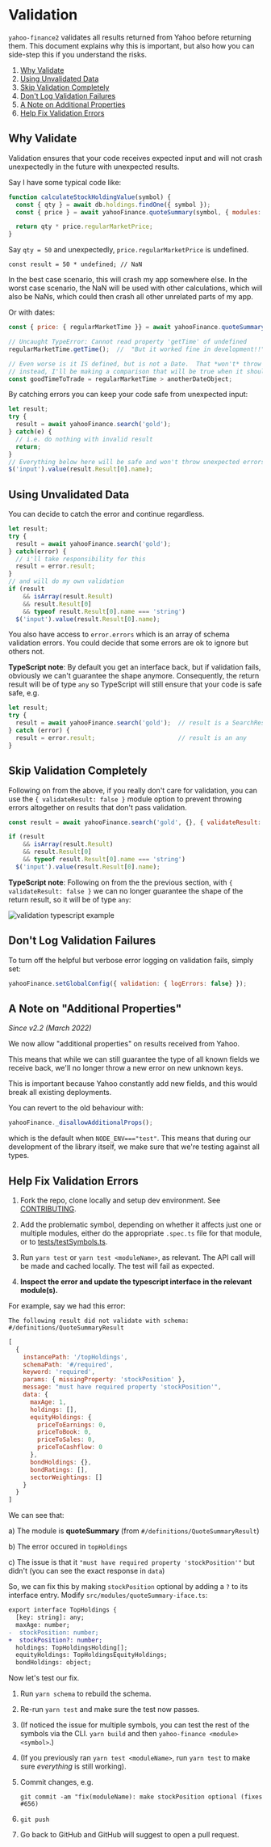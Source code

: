 # Validation

`yahoo-finance2` validates all results returned from Yahoo before returning
them.  This document explains why this is important, but also how you can
side-step this if you understand the risks.

1. [Why Validate](#why-validate)
1. [Using Unvalidated Data](#using-unvalidated-data)
1. [Skip Validation Completely](#using-unvalidated-data)
1. [Don't Log Validation Failures](#dont-log-validation-fails)
1. [A Note on Additional Properties](#note-additional-props)
1. [Help Fix Validation Errors](#help-fix)

<a name="why-validate"></a>
## Why Validate

Validation ensures that your code receives expected input and will not crash
unexpectedly in the future with unexpected results.

Say I have some typical code like:

```js
function calculateStockHoldingValue(symbol) {
  const { qty } = await db.holdings.findOne({ symbol });
  const { price } = await yahooFinance.quoteSummary(symbol, { modules: "price" });

  return qty * price.regularMarketPrice;
}
```

Say `qty = 50` and unexpectedly, `price.regularMarketPrice` is undefined.

`const result = 50 * undefined; // NaN`

In the best case scenario, this will crash my app somewhere else.  In the worst case scenario, the NaN will be used with other calculations, which will also be NaNs, which could then crash all other unrelated parts of my app.

Or with dates:

```js
const { price: { regularMarketTime }} = await yahooFinance.quoteSummary('AAPL');

// Uncaught TypeError: Cannot read property 'getTime' of undefined
regularMarketTime.getTime();  //  "But it worked fine in development!!"

// Even worse is it IS defined, but is not a Date.  That *won't* throw an error in my code,
// instead, I'll be making a comparison that will be true when it should be false, etc.
const goodTimeToTrade = regularMarketTime > anotherDateObject;
```

By catching errors you can keep your code safe from unexpected input:

```js
let result;
try {
  result = await yahooFinance.search('gold');
} catch(e) {
  // i.e. do nothing with invalid result
  return;
}
// Everything below here will be safe and won't throw unexpected errors
$('input').value(result.Result[0].name);
```

<a name="using-unvalidated-data"></a>
## Using Unvalidated Data

You can decide to catch the error and continue regardless.

```js
let result;
try {
  result = await yahooFinance.search('gold');
} catch(error) {
  // i'll take responsibility for this
  result = error.result;
}
// and will do my own validation
if (result
    && isArray(result.Result)
    && result.Result[0]
    && typeof result.Result[0].name === 'string')
  $('input').value(result.Result[0].name);
```

You also have access to `error.errors` which is an array of schema validation
errors.  You could decide that some errors are ok to ignore but others not.

**TypeScript note**: By default you get an interface back, but if validation
fails, obviously we can't guarantee the shape anymore.  Consequently, the
return result will be of type `any` so TypeScript will still ensure that
your code is safe safe, e.g.

```js
let result;
try {
  result = await yahooFinance.search('gold');  // result is a SearchResult
} catch (error) {
  result = error.result;                       // result is an any
}
```

<a name="using-unvalidated-data"></a>
## Skip Validation Completely

Following on from the above, if you really don't care for validation, you can
use the `{ validateResult: false }` module option to prevent throwing errors
altogether on results that don't pass validation.

```js
const result = await yahooFinance.search('gold', {}, { validateResult: false });

if (result
    && isArray(result.Result)
    && result.Result[0]
    && typeof result.Result[0].name === 'string')
  $('input').value(result.Result[0].name);

```

**TypeScript note**: Following on from the the previous section, with
`{ validateResult: false }` we can no longer guarantee the shape
of the return result, so it will be of type `any`:

![validation typescript example](./img/validation-typescript.gif)

<a name="dont-log-validation-fails"></a>
## Don't Log Validation Failures

To turn off the helpful but verbose error logging on validation fails,
simply set:

```js
yahooFinance.setGlobalConfig({ validation: { logErrors: false} });
```

<a name="note-additional-props"></a>
## A Note on "Additional Properties"

*Since v2.2 (March 2022)*

We now allow "additional properties" on results received from Yahoo.

This means that while we can still guarantee the type of all known fields we
receive back, we'll no longer throw a new error on new unknown keys.

This is important because Yahoo constantly add new fields, and this would
break all existing deployments.

You can revert to the old behaviour with:

```js
yahooFinance._disallowAdditionalProps();
```

which is the default when `NODE_ENV==="test"`.  This means that during our
development of the library itself, we make sure that we're testing against
all types.

<a name="help-fix"></a>
## Help Fix Validation Errors

1. Fork the repo, clone locally and setup dev environment.
   See [CONTRIBUTING](../CONTRIBUTING.md).

1. Add the problematic symbol, depending on whether it affects just one or
   multiple modules, either do the appropriate `.spec.ts` file for that
   module, or to
   [tests/testSymbols.ts](https://github.com/gadicc/node-yahoo-finance2/blob/devel/tests/testSymbols.ts).

1. Run `yarn test` or `yarn test <moduleName>`, as relevant.  The API call
   will be made and cached locally.  The test will fail as expected.

1. **Inspect the error and update the typescript interface in the relevant
   module(s).**

For example, say we had this error:

`The following result did not validate with schema: #/definitions/QuoteSummaryResult`

```js
[
  {
    instancePath: '/topHoldings',
    schemaPath: '#/required',
    keyword: 'required',
    params: { missingProperty: 'stockPosition' },
    message: "must have required property 'stockPosition'",
    data: {
      maxAge: 1,
      holdings: [],
      equityHoldings: {
        priceToEarnings: 0,
        priceToBook: 0,
        priceToSales: 0,
        priceToCashflow: 0
      },
      bondHoldings: {},
      bondRatings: [],
      sectorWeightings: []
    }
  }
]
```

We can see that:

a) The module is **quoteSummary** (from `#/definitions/QuoteSummaryResult`)

b) The error occured in `topHoldings`

c) The issue is that it `"must have required property 'stockPosition'"` but didn't (you can see the exact response in `data`)

So, we can fix this by making `stockPosition` optional by adding a
`?` to its interface entry.  Modify `src/modules/quoteSummary-iface.ts`:

```diff
export interface TopHoldings {
  [key: string]: any;
  maxAge: number;
-  stockPosition: number;
+  stockPosition?: number;
  holdings: TopHoldingsHolding[];
  equityHoldings: TopHoldingsEquityHoldings;
  bondHoldings: object;
```

Now let's test our fix.

1. Run `yarn schema` to rebuild the schema.

1. Re-run `yarn test` and make sure the test now passes.

1. (If noticed the issue for multiple symbols, you can test the rest of the
   symbols via the CLI.  `yarn build` and then `yahoo-finance <module> <symbol>`.)

1. (If you previously ran `yarn test <moduleName>`, run `yarn test` to make
   sure *everything* is still working).

1. Commit changes, e.g.

   `git commit -am "fix(moduleName): make stockPosition optional (fixes #656)`

1. `git push`

1. Go back to GitHub and GitHub will suggest to open a pull request.

